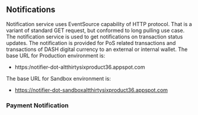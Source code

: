 ## Notifications
Notification service uses EventSource capability of HTTP protocol. That is a variant of standard GET request, but conformed to long pulling use case. The notification service is used to get notifications on transaction status updates. The notification is provided for PoS related transactions and transactions of DASH digital currency to an external or internal wallet.
The base URL for Production environment is:

* https:/notifier-dot-altthirtysixproduct36.appspot.com

The base URL for Sandbox environment is:

* https://notifier-dot-sandboxaltthirtysixproduct36.appspot.com

### Payment Notification
